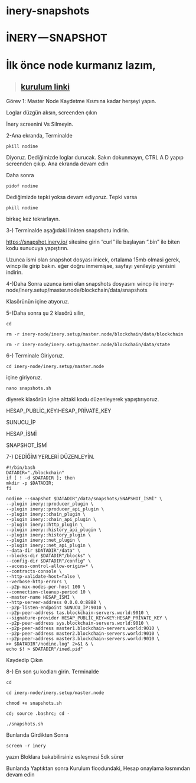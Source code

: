 # inery-snapshots
# İNERY — SNAPSHOT

# İlk önce node kurmanız lazım,

> ## [kurulum linki](https://github.com/brsbrc/Testnetler-ve-Rehberler/tree/main/Inery)

Görev 1: Master Node Kaydetme Kısmına kadar herşeyi yapın.

Loglar düzgün aksın, screenden çıkın

İnery screenini Vs Silmeyin.

2-Ana ekranda, Terminalde

```
pkill nodine
```

Diyoruz. Dediğimizde loglar durucak. Sakın dokunmayın, CTRL A D yapıp screenden çıkıp. Ana ekranda devam edin

Daha sonra

```
pidof nodine
```

Dediğimizde tepki yoksa devam ediyoruz. Tepki varsa

```
pkill nodine
```

birkaç kez tekrarlayın.

3-) Terminalde aşağıdaki linkten snapshotu indirin.

https://snapshot.inery.io/ sitesine girin “curl” ile başlayan “.bin” ile biten kodu sunucuya yapıştırın.

Uzunca ismi olan snapshot dosyası inicek, ortalama 15mb olmasi gerek, wincp ile girip bakın. eğer doğru inmemişse, sayfayı yenileyip yenisini indirin.

4-)Daha Sonra uzunca ismi olan snapshots dosyasını wincp ile
inery-node/inery.setup/master.node/blockchain/data/snapshots

Klasörünün içine atıyoruz.

5-)Daha sonra şu 2 klasörü silin,

```
cd
```

```
rm -r inery-node/inery.setup/master.node/blockchain/data/blockchain
```

```
rm -r inery-node/inery.setup/master.node/blockchain/data/state
```

6-) Terminale Giriyoruz.

```
cd inery-node/inery.setup/master.node
```

içine giriyoruz.

```
nano snapshots.sh
```

diyerek klasörün içine alttaki kodu düzenleyerek yapıştırıyoruz.

HESAP_PUBLİC_KEY:HESAP_PRİVATE_KEY

SUNUCU_İP

HESAP_İSMİ

SNAPSHOT_İSMİ

7-) DEDİĞİM YERLERİ DÜZENLEYİN.

```
#!/bin/bash
DATADIR="./blockchain"
if [ ! -d $DATADIR ]; then
mkdir -p $DATADIR;
fi

nodine --snapshot $DATADIR"/data/snapshots/SNAPSHOT_İSMİ" \
--plugin inery::producer_plugin \
--plugin inery::producer_api_plugin \
--plugin inery::chain_plugin \
--plugin inery::chain_api_plugin \
--plugin inery::http_plugin \
--plugin inery::history_api_plugin \
--plugin inery::history_plugin \
--plugin inery::net_plugin \
--plugin inery::net_api_plugin \
--data-dir $DATADIR"/data" \
--blocks-dir $DATADIR"/blocks" \
--config-dir $DATADIR"/config" \
--access-control-allow-origin=* \
--contracts-console \
--http-validate-host=false \
--verbose-http-errors \
--p2p-max-nodes-per-host 100 \
--connection-cleanup-period 10 \
--master-name HESAP_İSMİ \
--http-server-address 0.0.0.0:8888 \
--p2p-listen-endpoint SUNUCU_İP:9010 \
--p2p-peer-address tas.blockchain-servers.world:9010 \
--signature-provider HESAP_PUBLİC_KEY=KEY:HESAP_PRİVATE_KEY \
--p2p-peer-address sys.blockchain-servers.world:9010 \
--p2p-peer-address master1.blockchain-servers.world:9010 \
--p2p-peer-address master2.blockchain-servers.world:9010 \
--p2p-peer-address master3.blockchain-servers.world:9010 \
>> $DATADIR"/nodine.log" 2>&1 & \
echo $! > $DATADIR"/ined.pid"
```

Kaydedip Çıkın

8-) En son şu kodları girin. Terminalde

```
cd
```

```
cd inery-node/inery.setup/master.node
```


```
chmod +x snapshots.sh
```

```
cd; source .bashrc; cd -
```

```
./snapshots.sh
```


Bunlarıda Girdikten Sonra

```
screen -r inery
```

yazın Bloklara bakabilirsiniz esleşmesi 5dk sürer

Bunlarıda Yaptıktan sonra Kurulum floodundaki, Hesap onaylama kısmından devam edin
